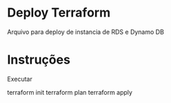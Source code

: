 # Deploy Terraform

Arquivo para deploy de instancia de RDS e Dynamo DB

# Instruções 

Executar 

terraform init
terraform plan
terraform apply
